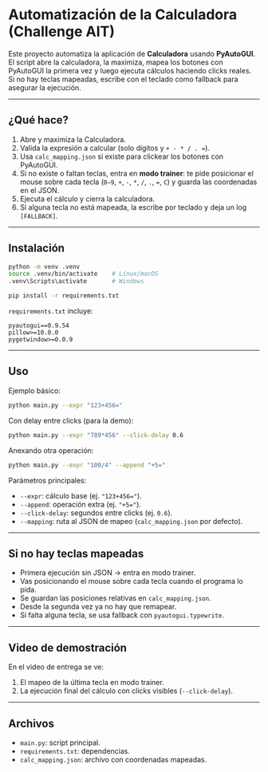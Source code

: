 # Automatización de la Calculadora (Challenge AIT)

Este proyecto automatiza la aplicación de **Calculadora** usando **PyAutoGUI**.  
El script abre la calculadora, la maximiza, mapea los botones con PyAutoGUI la primera vez y luego ejecuta cálculos haciendo clicks reales.  
Si no hay teclas mapeadas, escribe con el teclado como fallback para asegurar la ejecución.

---

## ¿Qué hace?

1. Abre y maximiza la Calculadora.  
2. Valida la expresión a calcular (solo dígitos y `+ - * / . =`).  
3. Usa `calc_mapping.json` si existe para clickear los botones con PyAutoGUI.  
4. Si no existe o faltan teclas, entra en **modo trainer**: te pide posicionar el mouse sobre cada tecla (`0–9`, `+`, `-`, `*`, `/`, `.`, `=`, `C`) y guarda las coordenadas en el JSON.  
5. Ejecuta el cálculo y cierra la calculadora.  
6. Si alguna tecla no está mapeada, la escribe por teclado y deja un log `[FALLBACK]`.

---

## Instalación

```bash
python -m venv .venv
source .venv/bin/activate    # Linux/macOS
.venv\Scripts\activate       # Windows

pip install -r requirements.txt
```

`requirements.txt` incluye:

```
pyautogui==0.9.54
pillow>=10.0.0
pygetwindow>=0.0.9
```

---

## Uso

Ejemplo básico:

```bash
python main.py --expr "123+456="
```

Con delay entre clicks (para la demo):

```bash
python main.py --expr "789*456" --click-delay 0.6
```

Anexando otra operación:

```bash
python main.py --expr "100/4" --append "+5="
```

Parámetros principales:
- `--expr`: cálculo base (ej. `"123+456="`).  
- `--append`: operación extra (ej. `"+5="`).  
- `--click-delay`: segundos entre clicks (ej. `0.6`).  
- `--mapping`: ruta al JSON de mapeo (`calc_mapping.json` por defecto).

---

## Si no hay teclas mapeadas

- Primera ejecución sin JSON → entra en modo trainer.  
- Vas posicionando el mouse sobre cada tecla cuando el programa lo pida.  
- Se guardan las posiciones relativas en `calc_mapping.json`.  
- Desde la segunda vez ya no hay que remapear.  
- Si falta alguna tecla, se usa fallback con `pyautogui.typewrite`.

---

## Video de demostración

En el video de entrega se ve:  
1. El mapeo de la última tecla en modo trainer.  
2. La ejecución final del cálculo con clicks visibles (`--click-delay`).  


---

## Archivos

- `main.py`: script principal.  
- `requirements.txt`: dependencias.  
- `calc_mapping.json`: archivo con coordenadas mapeadas.  
